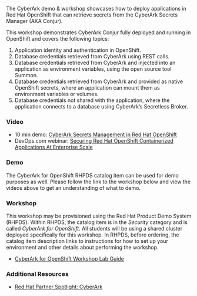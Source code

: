 The CyberArk demo & workshop showcases how to deploy applications in Red Hat 
OpenShift that can retrieve secrets from the CyberArk Secrets Manager (AKA 
Conjur).

This workshop demonstrates CyberArk Conjur fully deployed and running in 
OpenShift and covers the following topics:

1. Application identity and authentication in OpenShift.
2. Database credentials retrieved from CyberArk using REST calls.
3. Database credentials retrieved from CyberArk and injected into an 
   application as environment variables, using the open source tool Summon.
4. Database credentials retrieved from CyberArk and provided as native 
   OpenShift secrets, where an application can mount them as environment 
   variables or volumes.
5. Database credentials not shared with the application, where the application 
   connects to a database using CyberArk’s Secretless Broker.

### Video
* 10 min demo: [CyberArk Secrets Management in Red Hat OpenShift](https://www.youtube.com/watch?v=xAeFFNBR6Qc) 
* DevOps.com webinar: [Securing Red Hat OpenShift Containerized Applications At Enterprise Scale
](https://webinars.devops.com/securing-red-hat-openshift-containerized-applications-at-enterprise-scale) 

### Demo

The CyberArk for OpenShift RHPDS catalog item can be used for demo purposes 
as well.  Please follow the link to the workshop below and view the videos 
above to get an understanding of what to demo.

### Workshop

This workshop may be provisioned using the Red Hat Product Demo System (RHPDS).
Within RHPDS, the catalog item is in the _Security_ category and is called 
_CyberArk for OpenShift_. All students will be using a shared cluster deployed 
specifically for this workshop. In RHPDS, before ordering, the catalog item 
description links to instructions for how to set up your environment and other 
details about performing the workshop.

* [CyberArk for OpenShift Workshop Lab Guide](https://github.com/conjurdemos/ocp4-workshop-setup/blob/master/lab-guide/CyberArk-OCP-LabWorkshop-v1.1.pdf)

### Additional Resources

* [Red Hat Partner Spotlight: CyberArk](https://www.openshift.com/blog/managing-secrets-in-openshift-containers-with-cyberark-conjur-and-the-cyberark-vault)

